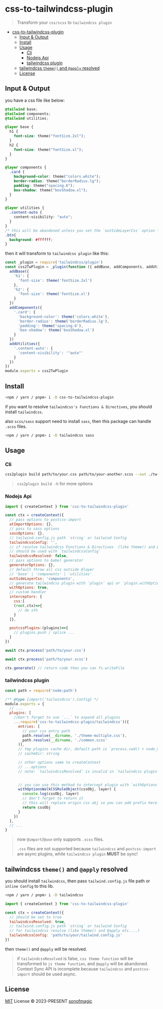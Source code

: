 # css-to-tailwindcss-plugin

> Transform your `css/scss` to `tailwindcss plugin`

- [css-to-tailwindcss-plugin](#css-to-tailwindcss-plugin)
  - [Input \& Output](#input--output)
  - [Install](#install)
  - [Usage](#usage)
    - [Cli](#cli)
    - [Nodejs Api](#nodejs-api)
    - [tailwindcss plugin](#tailwindcss-plugin)
  - [tailwindcss `theme()` and `@apply` resolved](#tailwindcss-theme-and-apply-resolved)
  - [License](#license)

## Input & Output

you have a css file like below:

```css
@tailwind base;
@tailwind components;
@tailwind utilities;

@layer base {
  h1 {
    font-size: theme("fontSize.2xl");
  }
  h2 {
    font-size: theme("fontSize.xl");
  }
}

@layer components {
  .card {
    background-color: theme("colors.white");
    border-radius: theme("borderRadius.lg");
    padding: theme("spacing.6");
    box-shadow: theme("boxShadow.xl");
  }
}

@layer utilities {
  .content-auto {
    content-visibility: "auto";
  }
}
/* this will be abandoned unless you set the `outSideLayerCss` option */
.btn{
  background: #ffffff;
}
```

then it will transform to `tailwindcss plugin` like this:

```js
const _plugin = require('tailwindcss/plugin')
const css2TwPlugin = _plugin(function ({ addBase, addComponents, addUtilities, theme, addVariant, config, corePlugins, e, matchComponents, matchUtilities, matchVariant }) {
  addBase({
    'h1': {
      'font-size': theme('fontSize.2xl')
    },
    'h2': {
      'font-size': theme('fontSize.xl')
    }
  })
  addComponents({
    '.card': {
      'background-color': theme('colors.white'),
      'border-radius': theme('borderRadius.lg'),
      'padding': theme('spacing.6'),
      'box-shadow': theme('boxShadow.xl')
    }
  })
  addUtilities({
    '.content-auto': {
      'content-visibility': '"auto"'
    }
  })
})
module.exports = css2TwPlugin
```

## Install

```bash
<npm / yarn / pnpm> i -D css-to-tailwindcss-plugin
```

if you want to resolve `tailwindcss's Functions & Directives`, you should install `tailwindcss`.

also `scss/sass` support need to install `sass`, then this package can handle `.scss` files.

```bash
<npm / yarn / pnpm> i -D tailwindcss sass
```

## Usage

### Cli

```bash
css2plugin build path/to/your.css path/to/your-another.scss --out ./tw-plugins
```

> `css2plugin build -h` for more options

### Nodejs Api

```js
import { createContext } from 'css-to-tailwindcss-plugin'

const ctx = createContext({
  // pass options to postcss-import
  atImportOptions: {},
  // pass to sass options
  sassOptions: {},
  // tailwind.config.js path `string` or tailwind Config
  tailwindcssConfig: '',
  // if resolve tailwindcss Functions & Directives  (like theme() and @apply etc....)
  // should be used with `tailwindcssConfig`
  tailwindcssResolved: false,
  // pass options to babel generator
  generatorOptions: {},
  // default throw all css outside @layer
  // 'base' | 'components' | 'utilities'
  outSideLayerCss: 'components',
  // generate tailwindcss plugin with `plugin` api or `plugin.withOptions` api
  withOptions: true,
  // custom handler
  interceptors: {
    css:[
    (root,ctx)=>{
      // do sth
    }
  ]},

  postcssPlugins:(plugins)=>{
    // plugins.push / splice ...
  }
})

await ctx.process('path/to/your.css')

await ctx.process('path/to/your.scss')

ctx.generate() // return code then you can fs.writeFile
```

### tailwindcss plugin

```js
const path = require('node:path')

/** @type {import('tailwindcss').Config} */
module.exports = {
  // ...
  plugins: [
    //Don't forget to use `...` to expand all plugins
    ...require('css-to-tailwindcss-plugin/tailwindcss')({
      entries: [
        // your css entry path
        path.resolve(__dirname, './theme-multiple.css'), 
        path.resolve(__dirname, './common.scss'
      )],
      // tmp plugins cache dir, default path is `process.cwd() + node_modules/.css-to-tailwindcss-plugin`
      // cacheDir: string

      // other options same to createContext
      // ...options
      // note: `tailwindcssResolved` is invalid in `tailwindcss plugin`, because `tailwindcss` is an async postcss plugin, while `tailwindcss plugin` **MUST** be sync!
      

      // you can use this method to intercept plugin with `withOptions`
      withOptionsWalkCSSRuleObject(cssObj, layer) {
        console.log(cssObj, layer)
        // don't forget to return it
        // this will replace origin css obj so you can add prefix here!
        return cssObj
      }
    })
  ],
  // ...
}
```

> now `@import`/`@use` only supports `.scss` files.
>
> `.css` files are not supported because `tailwindcss` and `postcss-import` are async plugins, while `tailwindcss plugin` **MUST** be sync!

## tailwindcss `theme()` and `@apply` resolved

you should install `tailwindcss`, then pass `tailwind.config.js` file path or `inline Config` to this lib.

```bash
<npm / yarn / pnpm> i -D tailwindcss
```

```js
import { createContext } from 'css-to-tailwindcss-plugin'

const ctx = createContext({
  // should be set to true
  tailwindcssResolved: true,
  // tailwind.config.js path `string` or tailwind Config
  // for tailwindcss resolve (like theme() and @apply etc....)
  tailwindcssConfig: 'path/to/your/tailwind.config.js'
})
```

then `theme()` and `@apply` will be resolved.

> if `tailwindcssResolved` is false, `css theme function` will be transformed to `js theme function`, and `@apply` will be abandoned.
> Context Sync API is incomplete because `tailwindcss` and `postcss-import` should be used async.

## License

[MIT](./LICENSE) License &copy; 2023-PRESENT [sonofmagic](https://github.com/sonofmagic)
